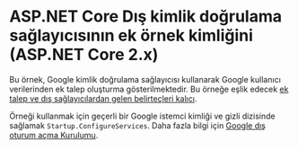 # <a name="aspnet-core-external-authentication-provider-additional-claims-sample-aspnet-core-2x"></a>ASP.NET Core Dış kimlik doğrulama sağlayıcısının ek örnek kimliğini (ASP.NET Core 2.x)

Bu örnek, Google kimlik doğrulama sağlayıcısı kullanarak Google kullanıcı verilerinden ek talep oluşturma gösterilmektedir. Bu örneğe eşlik edecek [ek talep ve dış sağlayıcılardan gelen belirteçleri kalıcı](https://docs.microsoft.com/aspnet/core/security/authentication/social/additional-claims).

Örneği kullanmak için geçerli bir Google istemci kimliği ve gizli dizisinde sağlamak `Startup.ConfigureServices`. Daha fazla bilgi için [Google dış oturum açma Kurulumu](https://docs.microsoft.com/aspnet/core/security/authentication/social/google-logins).

